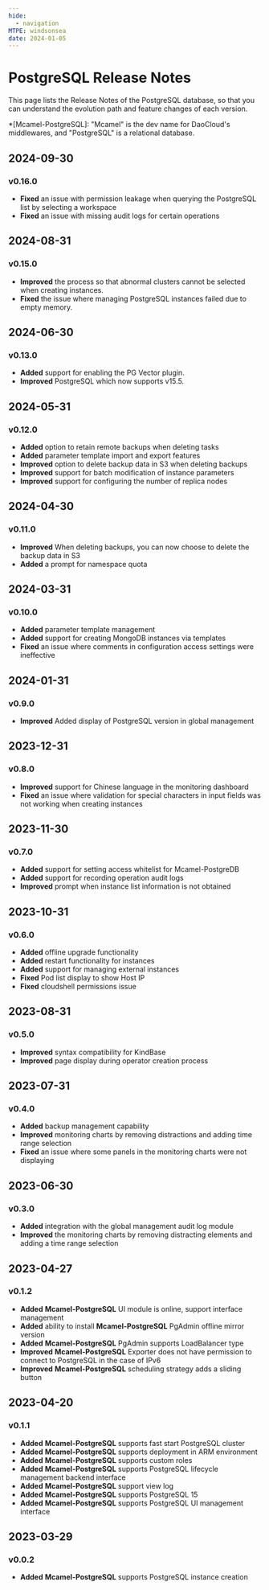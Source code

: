 ```yaml
---
hide:
  - navigation
MTPE: windsonsea
date: 2024-01-05
---
```


# PostgreSQL Release Notes

This page lists the Release Notes of the PostgreSQL database, so that you can understand the evolution path and feature changes of each version.

*[Mcamel-PostgreSQL]: "Mcamel" is the dev name for DaoCloud's middlewares, and "PostgreSQL" is a relational database.

## 2024-09-30

### v0.16.0

- **Fixed** an issue with permission leakage when querying the PostgreSQL list by selecting a workspace
- **Fixed** an issue with missing audit logs for certain operations

## 2024-08-31

### v0.15.0

- **Improved** the process so that abnormal clusters cannot be selected when creating instances.
- **Fixed** the issue where managing PostgreSQL instances failed due to empty memory.

## 2024-06-30

### v0.13.0

- **Added** support for enabling the PG Vector plugin.
- **Improved** PostgreSQL which now supports v15.5.

## 2024-05-31

### v0.12.0

- **Added** option to retain remote backups when deleting tasks
- **Added** parameter template import and export features
- **Improved** option to delete backup data in S3 when deleting backups
- **Improved** support for batch modification of instance parameters
- **Improved** support for configuring the number of replica nodes

## 2024-04-30

### v0.11.0

- **Improved** When deleting backups, you can now choose to delete the backup data in S3
- **Added** a prompt for namespace quota

## 2024-03-31

### v0.10.0

- **Added** parameter template management
- **Added** support for creating MongoDB instances via templates
- **Fixed** an issue where comments in configuration access settings were ineffective

## 2024-01-31

### v0.9.0

- **Improved** Added display of PostgreSQL version in global management

## 2023-12-31

### v0.8.0

- **Improved** support for Chinese language in the monitoring dashboard
- **Fixed** an issue where validation for special characters in input fields was not working when creating instances

## 2023-11-30

### v0.7.0

- **Added** support for setting access whitelist for Mcamel-PostgreDB
- **Added** support for recording operation audit logs
- **Improved** prompt when instance list information is not obtained

## 2023-10-31

### v0.6.0

- **Added** offline upgrade functionality
- **Added** restart functionality for instances
- **Added** support for managing external instances
- **Fixed** Pod list display to show Host IP
- **Fixed** cloudshell permissions issue

## 2023-08-31

### v0.5.0

- **Improved** syntax compatibility for KindBase
- **Improved** page display during operator creation process

## 2023-07-31

### v0.4.0

- **Added** backup management capability
- **Improved** monitoring charts by removing distractions and adding time range selection
- **Fixed** an issue where some panels in the monitoring charts were not displaying

## 2023-06-30

### v0.3.0

- **Added** integration with the global management audit log module
- **Improved** the monitoring charts by removing distracting elements and adding a time range selection

## 2023-04-27

### v0.1.2

- **Added** __Mcamel-PostgreSQL__ UI module is online, support interface management
- **Added** ability to install __Mcamel-PostgreSQL__ PgAdmin offline mirror version
- **Added** __Mcamel-PostgreSQL__ PgAdmin supports LoadBalancer type
- **Improved** __Mcamel-PostgreSQL__ Exporter does not have permission to connect to PostgreSQL in the case of IPv6
- **Improved** __Mcamel-PostgreSQL__ scheduling strategy adds a sliding button

## 2023-04-20

### v0.1.1

- **Added** __Mcamel-PostgreSQL__ supports fast start PostgreSQL cluster
- **Added** __Mcamel-PostgreSQL__ supports deployment in ARM environment
- **Added** __Mcamel-PostgreSQL__ supports custom roles
- **Added** __Mcamel-PostgreSQL__ supports PostgreSQL lifecycle management backend interface
- **Added** __Mcamel-PostgreSQL__ support view log
- **Added** __Mcamel-PostgreSQL__ supports PostgreSQL 15
- **Added** __Mcamel-PostgreSQL__ supports PostgreSQL UI management interface

## 2023-03-29

### v0.0.2

- **Added** __Mcamel-PostgreSQL__ supports PostgreSQL instance creation
